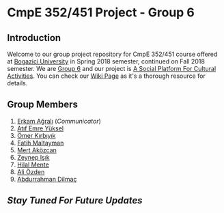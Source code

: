 # CmpE 352/451 Project - Group 6

## Introduction

Welcome to our group project repository for CmpE 352/451 course offered at [Bogazici University](http://www.boun.edu.tr/en_US) in Spring 2018 semester, continued on Fall 2018 semester. We are [Group 6](https://github.com/bounswe/bounswe2018group6/wiki) and our project is [A Social Platform For Cultural Activities](https://github.com/bounswe/bounswe2018group6/blob/master/ProjectDescription.pdf).
You can check our [Wiki Page](https://github.com/bounswe/bounswe2018group6/wiki) as it's a thorough resource for details.

## Group Members
  1. [Erkam Ağralı](https://github.com/bounswe/bounswe2018group6/wiki/Erkam-A%C4%9Fral%C4%B1) (*Communicator*)
  2. [Atıf Emre Yüksel](https://github.com/bounswe/bounswe2018group6/wiki/At%C4%B1f-Emre-Y%C3%BCksel)
  3. [Ömer Kırbıyık](https://github.com/bounswe/bounswe2018group6/wiki/%C3%96mer-K%C4%B1rb%C4%B1y%C4%B1k)
  4. [Fatih Maltayman](https://github.com/bounswe/bounswe2018group6/wiki/Fatih-Maltayman)
  5. [Mert Aközcan](https://github.com/bounswe/bounswe2018group6/wiki/Mert-Ak%C3%B6zcan)
  6. [Zeynep Işık](https://github.com/bounswe/bounswe2018group6/wiki/Zeynep-I%C5%9F%C4%B1k)
  7. [Hilal Mente](https://github.com/bounswe/bounswe2018group6/wiki/Hilal-Mente)
  8. [Ali Özden](https://github.com/bounswe/bounswe2018group6/wiki/Ali-%C3%96zden)
  9. [Abdurrahman Dilmaç](https://github.com/bounswe/bounswe2018group6/wiki/Abdurrahman-Dilma%C3%A7)
  
## *Stay Tuned For Future Updates*
